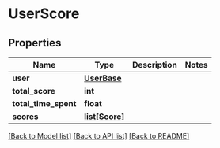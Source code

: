 # UserScore

## Properties
Name | Type | Description | Notes
------------ | ------------- | ------------- | -------------
**user** | [**UserBase**](UserBase.md) |  | 
**total_score** | **int** |  | 
**total_time_spent** | **float** |  | 
**scores** | [**list[Score]**](Score.md) |  | 

[[Back to Model list]](../README.md#documentation-for-models) [[Back to API list]](../README.md#documentation-for-api-endpoints) [[Back to README]](../README.md)

